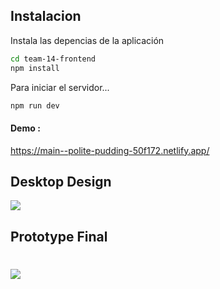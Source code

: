 ## Instalacion
Instala las depencias de la aplicación

```sh
cd team-14-frontend
npm install
```

Para iniciar el servidor...

```sh
npm run dev
```

#### Demo :
 https://main--polite-pudding-50f172.netlify.app/ 


## Desktop Design
![](https://github.com/jmanueltorress/CRUD-MOVIES/blob/main/assets/ux-demo.png)

## Prototype Final

![](https://github.com/jmanueltorress/CRUD-MOVIES/blob/main/assets/demofinal.png)
=======

